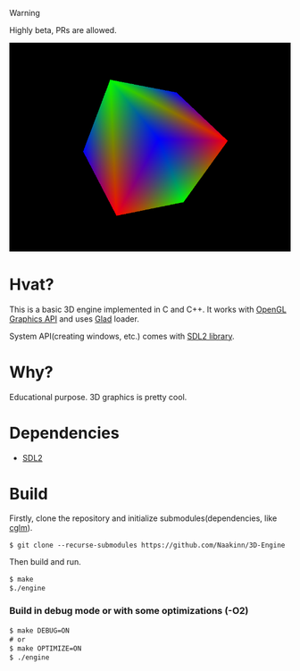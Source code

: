 > [!WARNING]
> Highly beta, PRs are allowed.

![](images/preview2.png)
# Hvat?
This is a basic 3D engine implemented in C and C++. It works with [OpenGL Graphics API](https://learnopengl.com/Getting-started/OpenGL) and uses [Glad](https://glad.dav1d.de/) loader. 

System API(creating windows, etc.) comes with [SDL2 library](https://www.libsdl.org/). 

# Why? 
Educational purpose. 3D graphics is pretty cool.

# Dependencies
- [SDL2](https://wiki.libsdl.org/SDL2/Installation#supported_platforms)

# Build
Firstly, clone the repository and initialize submodules(dependencies, like [cglm](https://github.com/recp/cglm)). 
```
$ git clone --recurse-submodules https://github.com/Naakinn/3D-Engine
```

Then build and run. 
```
$ make 
$./engine
```

### Build in debug mode or with some optimizations (-O2)
```
$ make DEBUG=ON
# or 
$ make OPTIMIZE=ON 
$ ./engine
```

